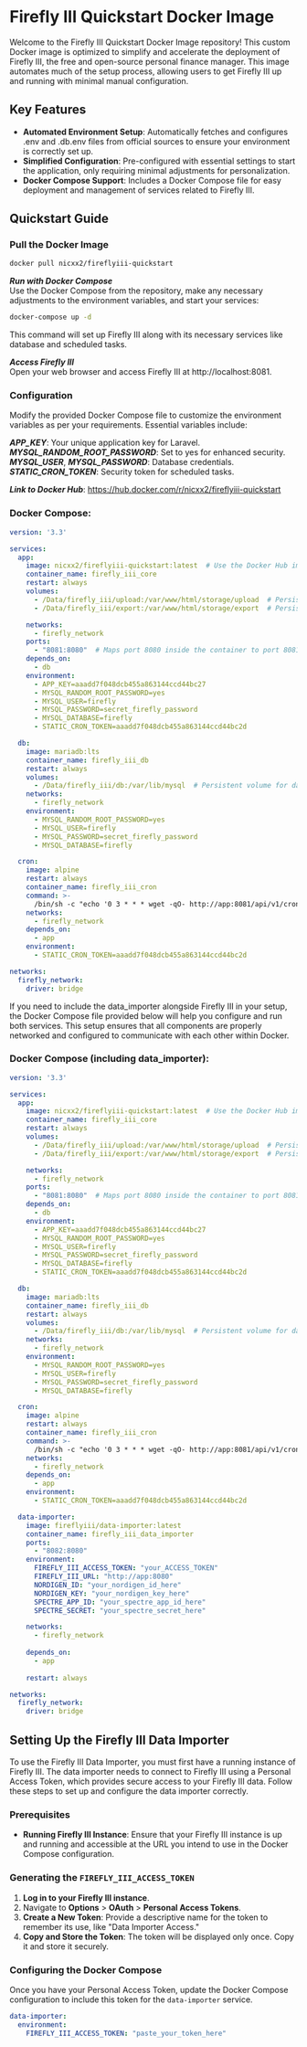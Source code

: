 # Firefly III Quickstart Docker Image

Welcome to the Firefly III Quickstart Docker Image repository! This custom Docker image is optimized to simplify and accelerate the deployment of Firefly III, the free and open-source personal finance manager. This image automates much of the setup process, allowing users to get Firefly III up and running with minimal manual configuration.


## Key Features
- **Automated Environment Setup**: Automatically fetches and configures .env and .db.env files from official sources to ensure your environment is correctly set up.
- **Simplified Configuration**: Pre-configured with essential settings to start the application, only requiring minimal adjustments for personalization.
- **Docker Compose Support**: Includes a Docker Compose file for easy deployment and management of services related to Firefly III.


## Quickstart Guide

### Pull the Docker Image

```bash
docker pull nicxx2/fireflyiii-quickstart
```

***Run with Docker Compose*** </br>
Use the Docker Compose from the repository, make any necessary adjustments to the environment variables, and start your services:

```bash
docker-compose up -d
```
This command will set up Firefly III along with its necessary services like database and scheduled tasks.

***Access Firefly III*** <br>
Open your web browser and access Firefly III at http://localhost:8081.

### Configuration
Modify the provided Docker Compose file to customize the environment variables as per your requirements. Essential variables include:

***APP_KEY***: Your unique application key for Laravel. <br>
***MYSQL_RANDOM_ROOT_PASSWORD***: Set to yes for enhanced security. <br>
***MYSQL_USER***, ***MYSQL_PASSWORD***: Database credentials. <br>
***STATIC_CRON_TOKEN***: Security token for scheduled tasks.

***Link to Docker Hub***: https://hub.docker.com/r/nicxx2/fireflyiii-quickstart

### Docker Compose:
```yaml
version: '3.3'

services:
  app:
    image: nicxx2/fireflyiii-quickstart:latest  # Use the Docker Hub image
    container_name: firefly_iii_core
    restart: always
    volumes:
      - /Data/firefly_iii/upload:/var/www/html/storage/upload  # Persistent volume for uploads
      - /Data/firefly_iii/export:/var/www/html/storage/export  # Persistent volume for exports

    networks:
      - firefly_network
    ports:
      - "8081:8080"  # Maps port 8080 inside the container to port 8081 on the host
    depends_on:
      - db
    environment:
      - APP_KEY=aaadd7f048dcb455a863144ccd44bc27
      - MYSQL_RANDOM_ROOT_PASSWORD=yes
      - MYSQL_USER=firefly
      - MYSQL_PASSWORD=secret_firefly_password
      - MYSQL_DATABASE=firefly
      - STATIC_CRON_TOKEN=aaadd7f048dcb455a863144ccd44bc2d

  db:
    image: mariadb:lts
    container_name: firefly_iii_db
    restart: always
    volumes:
      - /Data/firefly_iii/db:/var/lib/mysql  # Persistent volume for database
    networks:
      - firefly_network
    environment:
      - MYSQL_RANDOM_ROOT_PASSWORD=yes
      - MYSQL_USER=firefly
      - MYSQL_PASSWORD=secret_firefly_password
      - MYSQL_DATABASE=firefly

  cron:
    image: alpine
    restart: always
    container_name: firefly_iii_cron
    command: >-
      /bin/sh -c "echo '0 3 * * * wget -qO- http://app:8081/api/v1/cron/$STATIC_CRON_TOKEN' | crontab - && crond -f -L /dev/stdout"
    networks:
      - firefly_network
    depends_on:
      - app
    environment:
      - STATIC_CRON_TOKEN=aaadd7f048dcb455a863144ccd44bc2d

networks:
  firefly_network:
    driver: bridge

```




If you need to include the data_importer alongside Firefly III in your setup, the Docker Compose file provided below will help you configure and run both services. This setup ensures that all components are properly networked and configured to communicate with each other within Docker.


### Docker Compose (including data_importer):

```yaml
version: '3.3'

services:
  app:
    image: nicxx2/fireflyiii-quickstart:latest  # Use the Docker Hub image
    container_name: firefly_iii_core
    restart: always
    volumes:
      - /Data/firefly_iii/upload:/var/www/html/storage/upload  # Persistent volume for uploads
      - /Data/firefly_iii/export:/var/www/html/storage/export  # Persistent volume for exports

    networks:
      - firefly_network
    ports:
      - "8081:8080"  # Maps port 8080 inside the container to port 8081 on the host
    depends_on:
      - db
    environment:
      - APP_KEY=aaadd7f048dcb455a863144ccd44bc27
      - MYSQL_RANDOM_ROOT_PASSWORD=yes
      - MYSQL_USER=firefly
      - MYSQL_PASSWORD=secret_firefly_password
      - MYSQL_DATABASE=firefly
      - STATIC_CRON_TOKEN=aaadd7f048dcb455a863144ccd44bc2d

  db:
    image: mariadb:lts
    container_name: firefly_iii_db
    restart: always
    volumes:
      - /Data/firefly_iii/db:/var/lib/mysql  # Persistent volume for database
    networks:
      - firefly_network
    environment:
      - MYSQL_RANDOM_ROOT_PASSWORD=yes
      - MYSQL_USER=firefly
      - MYSQL_PASSWORD=secret_firefly_password
      - MYSQL_DATABASE=firefly

  cron:
    image: alpine
    restart: always
    container_name: firefly_iii_cron
    command: >-
      /bin/sh -c "echo '0 3 * * * wget -qO- http://app:8081/api/v1/cron/$STATIC_CRON_TOKEN' | crontab - && crond -f -L /dev/stdout"
    networks:
      - firefly_network
    depends_on:
      - app
    environment:
      - STATIC_CRON_TOKEN=aaadd7f048dcb455a863144ccd44bc2d

  data-importer:
    image: fireflyiii/data-importer:latest
    container_name: firefly_iii_data_importer
    ports:
      - "8082:8080"
    environment:
      FIREFLY_III_ACCESS_TOKEN: "your_ACCESS_TOKEN"
      FIREFLY_III_URL: "http://app:8080"
      NORDIGEN_ID: "your_nordigen_id_here"
      NORDIGEN_KEY: "your_nordigen_key_here"
      SPECTRE_APP_ID: "your_spectre_app_id_here"
      SPECTRE_SECRET: "your_spectre_secret_here"

    networks:
      - firefly_network
    
    depends_on:
      - app
    
    restart: always

networks:
  firefly_network:
    driver: bridge

```



## Setting Up the Firefly III Data Importer

To use the Firefly III Data Importer, you must first have a running instance of Firefly III. The data importer needs to connect to Firefly III using a Personal Access Token, which provides secure access to your Firefly III data. Follow these steps to set up and configure the data importer correctly.

### Prerequisites

- **Running Firefly III Instance**: Ensure that your Firefly III instance is up and running and accessible at the URL you intend to use in the Docker Compose configuration.

### Generating the `FIREFLY_III_ACCESS_TOKEN`

1. **Log in to your Firefly III instance**.
2. Navigate to **Options** > **OAuth** > **Personal Access Tokens**.
3. **Create a New Token**: Provide a descriptive name for the token to remember its use, like "Data Importer Access."
4. **Copy and Store the Token**: The token will be displayed only once. Copy it and store it securely.

### Configuring the Docker Compose

Once you have your Personal Access Token, update the Docker Compose configuration to include this token for the `data-importer` service.

```yaml
data-importer:
  environment:
    FIREFLY_III_ACCESS_TOKEN: "paste_your_token_here"
```

